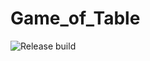 # Game_of_Table

![Release build](https://github.com/RustamPlanirovich/Game_of_Table/actions/workflows/android.yml/badge.svg)
